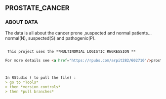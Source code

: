 ## PROSTATE_CANCER

### ABOUT DATA

 The data is all about the cancer prone ,suspected and normal patients...
 normal(N), suspected(S) and pathogenic(P).
 
 

```markdown

 This project uses the **MULTINOMIAL LOGISTIC REGRESSION **

For more details see <a href="https://rpubs.com/arpit282/602710"/>prostate_cancer</a>



In RStudio ( to pull the file) :
> go to *Tools*
> then *version controls*
> then *pull branches*

 
 
 
 
 
 
 
```

